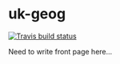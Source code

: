 # uk-geog

<!-- badges: start -->
  [![Travis build status](https://travis-ci.com/l-hodge/uk-geog.svg?branch=master)](https://travis-ci.com/l-hodge/uk-geog)
<!-- badges: end -->

Need to write front page here...

